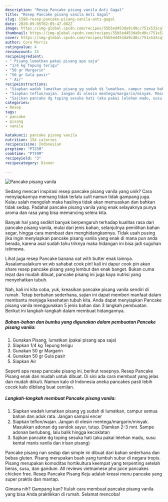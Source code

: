 ```yaml
---
description: "Resep Pancake pisang vanila Anti Gagal"
title: "Resep Pancake pisang vanila Anti Gagal"
slug: 1598-resep-pancake-pisang-vanila-anti-gagal
date: 2020-09-05T02:05:47.082Z
image: https://img-global.cpcdn.com/recipes/55b5ed453da9cd0c/751x532cq70/pancake-pisang-vanila-foto-resep-utama.jpg
thumbnail: https://img-global.cpcdn.com/recipes/55b5ed453da9cd0c/751x532cq70/pancake-pisang-vanila-foto-resep-utama.jpg
cover: https://img-global.cpcdn.com/recipes/55b5ed453da9cd0c/751x532cq70/pancake-pisang-vanila-foto-resep-utama.jpg
author: Cora Morris
ratingvalue: 4
reviewcount: 15
recipeingredient:
- " Pisang lumatkan pakai pisang apa saja"
- "1/4 kg Tepung terigu"
- "50 gr Margarin"
- "50 gr Gula pasir"
- " Air"
recipeinstructions:
- "Siapkan wadah lumatkan pisang yg sudah di lumatkan, campur semua bahan dan aduk rata. Jangan sampai encer"
- "Siapkan teflon/wajan. Jangan di olesin mentega/margarin/minyak. Masukkan adonan dg sendok sayur, tutup. Diamkan 2-3 mnt. Sampe adonan berlubang, lalu balik hingga kecoklatan"
- "Sajikan pancake dg toping sesuka hati (aku pakai lelehan madu, susu kental manis vanila dan irisan pisang)"
categories:
- Resep
tags:
- pancake
- pisang
- vanila

katakunci: pancake pisang vanila 
nutrition: 154 calories
recipecuisine: Indonesian
preptime: "PT25M"
cooktime: "PT39M"
recipeyield: "3"
recipecategory: Dinner

---
```



![Pancake pisang vanila](https://img-global.cpcdn.com/recipes/55b5ed453da9cd0c/751x532cq70/pancake-pisang-vanila-foto-resep-utama.jpg)

Sedang mencari inspirasi resep pancake pisang vanila yang unik? Cara menyiapkannya memang tidak terlalu sulit namun tidak gampang juga. Kalau salah mengolah maka hasilnya tidak akan memuaskan dan bahkan tidak sedap. Padahal pancake pisang vanila yang enak selayaknya punya aroma dan rasa yang bisa memancing selera kita.

Banyak hal yang sedikit banyak berpengaruh terhadap kualitas rasa dari pancake pisang vanila, mulai dari jenis bahan, selanjutnya pemilihan bahan segar, hingga cara membuat dan menghidangkannya. Tidak usah pusing jika ingin menyiapkan pancake pisang vanila yang enak di mana pun anda berada, karena asal sudah tahu triknya maka hidangan ini bisa jadi suguhan istimewa.

Lihat juga resep Pancake banana oat with butter enak lainnya. Assalamualaikum wr.wb sahabat cook pin! kali ini dapur cook pin akan share resep pancake pisang yang lembut dan enak banget. Bukan cuma lezat dan mudah dibuat, pancake pisang ini juga kaya nutrisi yang menyehatkan tubuh.


Nah, kali ini kita coba, yuk, kreasikan pancake pisang vanila sendiri di rumah. Tetap berbahan sederhana, sajian ini dapat memberi manfaat dalam membantu menjaga kesehatan tubuh kita. Anda dapat menyiapkan Pancake pisang vanila menggunakan 5 jenis bahan dan 3 langkah pembuatan. Berikut ini langkah-langkah dalam membuat hidangannya.

<!--inarticleads1-->

##### Bahan-bahan dan bumbu yang digunakan dalam pembuatan Pancake pisang vanila:

1. Gunakan  Pisang, lumatkan (pakai pisang apa saja)
1. Siapkan 1/4 kg Tepung terigu
1. Gunakan 50 gr Margarin
1. Gunakan 50 gr Gula pasir
1. Siapkan  Air


Seperti apa resep pancake pisang ini, berikut resepnya. Resep Pancake Pisang enak dan mudah untuk dibuat. Di sini ada cara membuat yang jelas dan mudah diikuti. Namun kalo di Indonesia aneka pancakes pasti lebih cocok kalo dibilang buat cemilan. 

<!--inarticleads2-->

##### Langkah-langkah membuat Pancake pisang vanila:

1. Siapkan wadah lumatkan pisang yg sudah di lumatkan, campur semua bahan dan aduk rata. Jangan sampai encer
1. Siapkan teflon/wajan. Jangan di olesin mentega/margarin/minyak. Masukkan adonan dg sendok sayur, tutup. Diamkan 2-3 mnt. Sampe adonan berlubang, lalu balik hingga kecoklatan
1. Sajikan pancake dg toping sesuka hati (aku pakai lelehan madu, susu kental manis vanila dan irisan pisang)


Pancake pisang nan sedap dan simple ini dibuat dari bahan sederhana dan bebas gluten. Pisang merupakan buah yang tumbuh subur di negara tropis. Pisang merupakan komoditas hortikultura keempat yang terpenting setelah beras, susu, dan gandum. All reviews vietnamese pho juice pancakes chicken free. Resep Pancake Pisang Keju adalah kreasi menu pancake yang super praktis dan mantap. 

Gimana nih? Gampang kan? Itulah cara membuat pancake pisang vanila yang bisa Anda praktikkan di rumah. Selamat mencoba!
